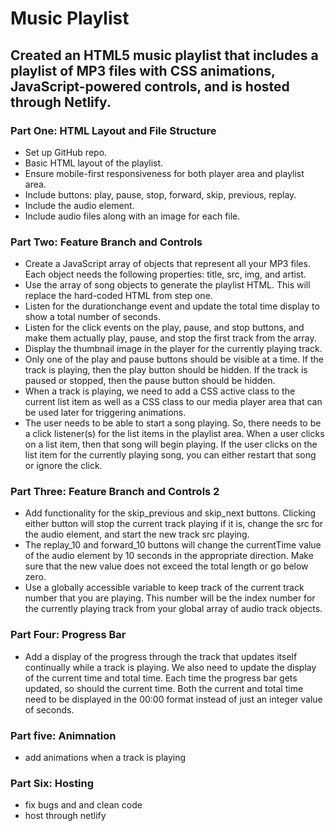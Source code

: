 # Music Playlist 

## Created an HTML5 music playlist that includes a playlist of MP3 files with CSS animations, JavaScript-powered controls, and is hosted through Netlify.

### Part One: HTML Layout and File Structure

* Set up GitHub repo.
* Basic HTML layout of the playlist.
* Ensure mobile-first responsiveness for both player area and playlist area.
* Include buttons: play, pause, stop, forward, skip, previous, replay.
* Include the audio element.
* Include audio files along with an image for each file.

### Part Two: Feature Branch and Controls

* Create a JavaScript array of objects that represent all your MP3 files. Each object needs the following properties: title, src, img, and artist.
* Use the array of song objects to generate the playlist HTML. This will replace the hard-coded HTML from step one.
* Listen for the durationchange event and update the total time display to show a total number of seconds.
* Listen for the click events on the play, pause, and stop buttons, and make them actually play, pause, and stop the first track from the array.
* Display the thumbnail image in the player for the currently playing track.
* Only one of the play and pause buttons should be visible at a time. If the track is playing, then the play button should be hidden. If the track is paused or stopped, then the pause button should be hidden.
* When a track is playing, we need to add a CSS active class to the current list item as well as a CSS class to our media player area that can be used later for triggering animations.
* The user needs to be able to start a song playing. So, there needs to be a click listener(s) for the list items in the playlist area. When a user clicks on a list item, then that song will begin playing. If the user clicks on the list item for the currently playing song, you can either restart that song or ignore the click.

### Part Three: Feature Branch and Controls 2
* Add functionality for the skip_previous and skip_next buttons. Clicking either button will stop the current track playing if it is, change the src for the audio element, and start the new track src playing.
* The replay_10 and forward_10 buttons will change the currentTime value of the audio element by 10 seconds in the appropriate direction. Make sure that the new value does not exceed the total length or go below zero.
* Use a globally accessible variable to keep track of the current track number that you are playing. This number will be the index number for the currently playing track from your global array of audio track objects.

### Part Four: Progress Bar
* Add a display of the progress through the track that updates itself continually while a track is playing. We also need to update the display of the current time and total time. Each time the progress bar gets updated, so should the current time. Both the current and total time need to be displayed in the 00:00 format instead of just an integer value of seconds.


### Part five: Animnation 
* add animations when a track is playing 

### Part Six: Hosting 
* fix bugs and and clean code
* host through netlify  

